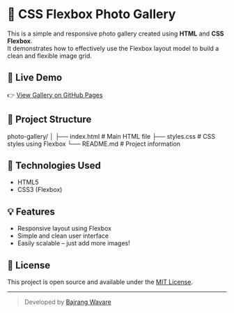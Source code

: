 # 📸 CSS Flexbox Photo Gallery

This is a simple and responsive photo gallery created using **HTML** and **CSS Flexbox**.  
It demonstrates how to effectively use the Flexbox layout model to build a clean and flexible image grid.

## 🚀 Live Demo

👉 [View Gallery on GitHub Pages](https://bajrangw.github.io/flexbox-photo-gallery)  


## 📂 Project Structure

photo-gallery/
│
├── index.html # Main HTML file
├── styles.css # CSS styles using Flexbox
└── README.md # Project information


## 🧰 Technologies Used

- HTML5
- CSS3 (Flexbox)

## 💡 Features

- Responsive layout using Flexbox
- Simple and clean user interface
- Easily scalable – just add more images!


## 📘 License

This project is open source and available under the [MIT License](LICENSE).

---

> Developed by [Bajrang Wavare](https://github.com/bajrangw)
